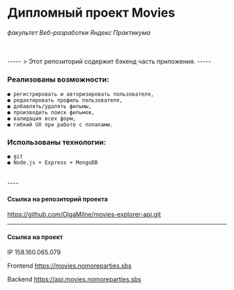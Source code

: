 # Дипломный проект Movies
###### *факультет Веб-разработки Яндекс Практикума*
<br/>
-----
> Этот репозиторий содержит бэкенд часть приложения.
-----
<br/>

###  Реализованы возможности:
```
● регистрировать и авторизировать пользователя,
● редактировать профиль пользователя,
● добавлять/удалять фильмы,
● производить поиск фильмов,
● валидация всех форм,
● гибкий UX при работе с попапами.
```
###  Использованы технологии:
```
● git
● Node.js + Express + MongoDB
```
<br/>
----

#### Ссылка на репозиторий проекта
https://github.com/OlgaMilne/movies-explorer-api.git

----
#### Ссылка на проект

IP  158.160.065.079

Frontend https://movies.nomoreparties.sbs

Backend https://api.movies.nomoreparties.sbs

